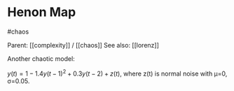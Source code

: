 # Henon Map

#chaos

Parent: [[complexity]] / [[chaos]]
See also: [[lorenz]]

Another chaotic model:

$y(t) = 1 - 1.4y(t-1)^2 + 0.3y(t-2) + z(t)$, where z(t) is normal noise with μ=0, σ=0.05.